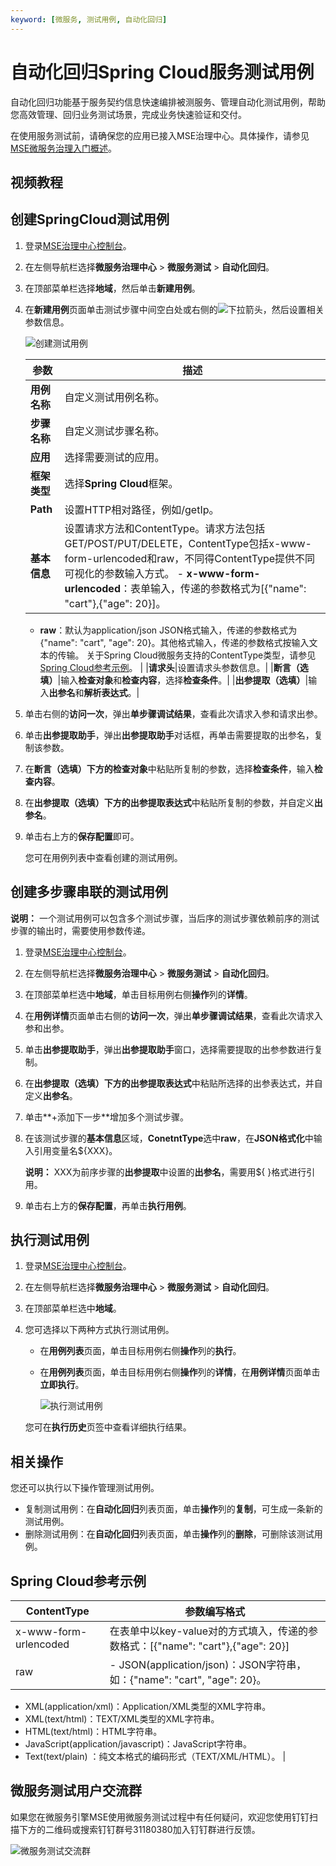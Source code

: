```yaml
---
keyword: [微服务, 测试用例, 自动化回归]
---
```


# 自动化回归Spring Cloud服务测试用例

自动化回归功能基于服务契约信息快速编排被测服务、管理自动化测试用例，帮助您高效管理、回归业务测试场景，完成业务快速验证和交付。

在使用服务测试前，请确保您的应用已接入MSE治理中心。具体操作，请参见[MSE微服务治理入门概述]()。

## 视频教程



## 创建SpringCloud测试用例

1.  登录[MSE治理中心控制台](https://mse.console.aliyun.com/?spm=a2c4g.11186623.2.13.f90a6a60WiEx0N#/msc/home)。

2.  在左侧导航栏选择**微服务治理中心** \> **微服务测试** \> **自动化回归**。

3.  在顶部菜单栏选择**地域**，然后单击**新建用例**。

4.  在**新建用例**页面单击测试步骤中间空白处或右侧的![下拉箭头](https://static-aliyun-doc.oss-accelerate.aliyuncs.com/assets/img/zh-CN/0389155061/p182521.png)，然后设置相关参数信息。

    ![创建测试用例](https://static-aliyun-doc.oss-accelerate.aliyuncs.com/assets/img/zh-CN/0389155061/p182525.png)

    |参数|描述|
    |--|--|
    |**用例名称**|自定义测试用例名称。|
    |**步骤名称**|自定义测试步骤名称。|
    |**应用**|选择需要测试的应用。|
    |**框架类型**|选择**Spring Cloud**框架。|
    |**Path**|设置HTTP相对路径，例如/getIp。|
    |**基本信息**|设置请求方法和ContentType。请求方法包括GET/POST/PUT/DELETE，ContentType包括x-www-form-urlencoded和raw，不同得ContentType提供不同可视化的参数输入方式。    -   **x-www-form-urlencoded**：表单输入，传递的参数格式为\[\{"name": "cart"\},\{"age": 20\}\]。
    -   **raw**：默认为application/json JSON格式输入，传递的参数格式为\{"name": "cart", "age": 20\}。其他格式输入，传递的参数格式按输入文本的传输。
关于Spring Cloud微服务支持的ContentType类型，请参见[Spring Cloud参考示例](#section_c62_dw0_rds)。 |
    |**请求头**|设置请求头参数信息。|
    |**断言（选填）**|输入**检查对象**和**检查内容**，选择**检查条件**。|
    |**出参提取（选填）**|输入**出参名**和**解析表达式**。|

5.  单击右侧的**访问一次**，弹出**单步骤调试结果**，查看此次请求入参和请求出参。

6.  单击**出参提取助手**，弹出**出参提取助手**对话框，再单击需要提取的出参名，复制该参数。

7.  在**断言（选填）**下方的**检查对象**中粘贴所复制的参数，选择**检查条件**，输入**检查内容**。

8.  在**出参提取（选填）**下方的**出参提取表达式**中粘贴所复制的参数，并自定义**出参名**。

9.  单击右上方的**保存配置**即可。

    您可在用例列表中查看创建的测试用例。


## 创建多步骤串联的测试用例

**说明：** 一个测试用例可以包含多个测试步骤，当后序的测试步骤依赖前序的测试步骤的输出时，需要使用参数传递。

1.  登录[MSE治理中心控制台](https://mse.console.aliyun.com/?spm=a2c4g.11186623.2.13.f90a6a60WiEx0N#/msc/home)。

2.  在左侧导航栏选择**微服务治理中心** \> **微服务测试** \> **自动化回归**。

3.  在顶部菜单栏选中**地域**，单击目标用例右侧**操作**列的**详情**。

4.  在**用例详情**页面单击右侧的**访问一次**，弹出**单步骤调试结果**，查看此次请求入参和出参。

5.  单击**出参提取助手**，弹出**出参提取助手**窗口，选择需要提取的出参参数进行复制。

6.  在**出参提取（选填）**下方的**出参提取表达式**中粘贴所选择的出参表达式，并自定义**出参名**。

7.  单击**+添加下一步**增加多个测试步骤。

8.  在该测试步骤的**基本信息**区域，**ConetntType**选中**raw**，在**JSON格式化**中输入引用变量名$\{XXX\}。

    **说明：** XXX为前序步骤的**出参提取**中设置的**出参名**，需要用$\{ \}格式进行引用。

9.  单击右上方的**保存配置**，再单击**执行用例**。


## 执行测试用例

1.  登录[MSE治理中心控制台](https://mse.console.aliyun.com/?spm=a2c4g.11186623.2.13.f90a6a60WiEx0N#/msc/home)。

2.  在左侧导航栏选择**微服务治理中心** \> **微服务测试** \> **自动化回归**。

3.  在顶部菜单栏选中**地域**。

4.  您可选择以下两种方式执行测试用例。

    -   在**用例列表**页面，单击目标用例右侧**操作**列的**执行**。
    -   在**用例列表**页面，单击目标用例右侧**操作**列的**详情**，在**用例详情**页面单击**立即执行**。

        ![执行测试用例](https://static-aliyun-doc.oss-accelerate.aliyuncs.com/assets/img/zh-CN/0389155061/p182563.png)

    您可在**执行历史**页签中查看详细执行结果。


## 相关操作

您还可以执行以下操作管理测试用例。

-   复制测试用例：在**自动化回归**列表页面，单击**操作**列的**复制**，可生成一条新的测试用例。
-   删除测试用例：在**自动化回归**列表页面，单击**操作**列的**删除**，可删除该测试用例。

## Spring Cloud参考示例

|ContentType|参数编写格式|
|-----------|------|
|x-www-form-urlencoded|在表单中以key-value对的方式填入，传递的参数格式：\[\{"name": "cart"\},\{"age": 20\}\]|
|raw|-   JSON\(application/json\)：JSON字符串，如：\{"name": "cart", "age": 20\}。
-   XML\(application/xml\)：Application/XML类型的XML字符串。
-   XML\(text/html\)：TEXT/XML类型的XML字符串。
-   HTML\(text/html\)：HTML字符串。
-   JavaScript\(application/javascript\)：JavaScript字符串。
-   Text\(text/plain\) ：纯文本格式的编码形式（TEXT/XML/HTML）。 |

## 微服务测试用户交流群

如果您在微服务引擎MSE使用微服务测试过程中有任何疑问，欢迎您使用钉钉扫描下方的二维码或搜索钉钉群号31180380加入钉钉群进行反馈。

![微服务测试交流群](https://static-aliyun-doc.oss-accelerate.aliyuncs.com/assets/img/zh-CN/9780389061/p181621.png)

